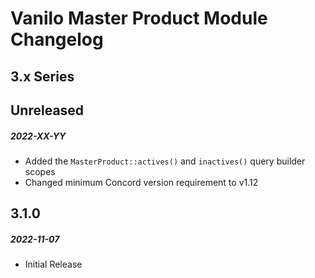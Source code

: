 # Vanilo Master Product Module Changelog

## 3.x Series

## Unreleased
##### 2022-XX-YY

- Added the `MasterProduct::actives()` and `inactives()` query builder scopes
- Changed minimum Concord version requirement to v1.12

## 3.1.0
##### 2022-11-07

- Initial Release
